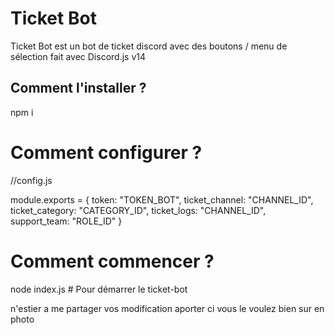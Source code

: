 # Ticket Bot
Ticket Bot est un bot de ticket discord avec des boutons / menu de sélection fait avec Discord.js v14

## Comment l'installer ?
npm i

# Comment configurer ?
//config.js

module.exports = {
    token: "TOKEN_BOT",
    ticket_channel: "CHANNEL_ID",
    ticket_category: "CATEGORY_ID",
    ticket_logs: "CHANNEL_ID",
    support_team: "ROLE_ID"
}

# Comment commencer ?
node index.js # Pour démarrer le ticket-bot

n'estier a me partager vos modification aporter ci vous le voulez bien sur en photo 
